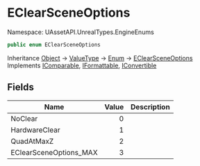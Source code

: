 # EClearSceneOptions

Namespace: UAssetAPI.UnrealTypes.EngineEnums

```csharp
public enum EClearSceneOptions
```

Inheritance [Object](https://docs.microsoft.com/en-us/dotnet/api/system.object) → [ValueType](https://docs.microsoft.com/en-us/dotnet/api/system.valuetype) → [Enum](https://docs.microsoft.com/en-us/dotnet/api/system.enum) → [EClearSceneOptions](./uassetapi.unrealtypes.engineenums.eclearsceneoptions.md)<br>
Implements [IComparable](https://docs.microsoft.com/en-us/dotnet/api/system.icomparable), [IFormattable](https://docs.microsoft.com/en-us/dotnet/api/system.iformattable), [IConvertible](https://docs.microsoft.com/en-us/dotnet/api/system.iconvertible)

## Fields

| Name | Value | Description |
| --- | --: | --- |
| NoClear | 0 |  |
| HardwareClear | 1 |  |
| QuadAtMaxZ | 2 |  |
| EClearSceneOptions_MAX | 3 |  |
